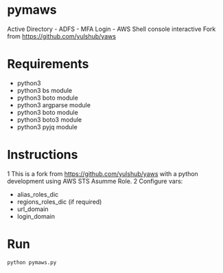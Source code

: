 # pymaws
Active Directory - ADFS - MFA Login - AWS Shell console interactive
Fork from https://github.com/yulshub/yaws

# Requirements
* python3
* python3 bs module
* python3 boto module
* python3 argparse module
* python3 boto module
* python3 boto3 module
* python3 pyjq module

# Instructions

1 This is a fork from https://github.com/yulshub/yaws with a python development using AWS STS Asumme Role.
2 Configure vars:
* alias_roles_dic
* regions_roles_dic (if required)
* url_domain
* login_domain

# Run
```bash
python pymaws.py
